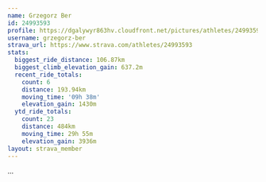 ```yaml
---
name: Grzegorz Ber
id: 24993593
profile: https://dgalywyr863hv.cloudfront.net/pictures/athletes/24993593/7453165/11/large.jpg
username: grzegorz-ber
strava_url: https://www.strava.com/athletes/24993593
stats:
  biggest_ride_distance: 106.87km
  biggest_climb_elevation_gain: 637.2m
  recent_ride_totals:
    count: 6
    distance: 193.94km
    moving_time: '09h 38m'
    elevation_gain: 1430m
  ytd_ride_totals:
    count: 23
    distance: 484km
    moving_time: 29h 55m
    elevation_gain: 3936m
layout: strava_member
--- 
```

...
